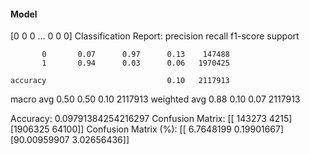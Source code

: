#### Model
[0 0 0 ... 0 0 0]
Classification Report:
              precision    recall  f1-score   support

           0       0.07      0.97      0.13    147488
           1       0.94      0.03      0.06   1970425

    accuracy                           0.10   2117913
   macro avg       0.50      0.50      0.10   2117913
weighted avg       0.88      0.10      0.07   2117913

Accuracy: 0.09791384254216297
Confusion Matrix:
[[ 143273    4215]
 [1906325   64100]]
Confusion Matrix (%):
[[ 6.7648199   0.19901667]
 [90.00959907  3.02656436]]
